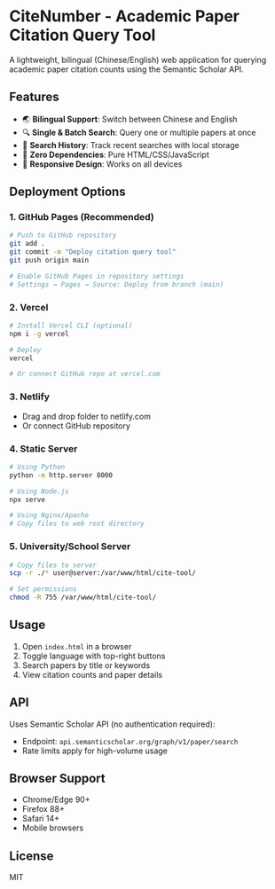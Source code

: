 # CiteNumber - Academic Paper Citation Query Tool

A lightweight, bilingual (Chinese/English) web application for querying academic paper citation counts using the Semantic Scholar API.

## Features

- 🌏 **Bilingual Support**: Switch between Chinese and English
- 🔍 **Single & Batch Search**: Query one or multiple papers at once
- 📝 **Search History**: Track recent searches with local storage
- 🚀 **Zero Dependencies**: Pure HTML/CSS/JavaScript
- 📱 **Responsive Design**: Works on all devices

## Deployment Options

### 1. GitHub Pages (Recommended)
```bash
# Push to GitHub repository
git add .
git commit -m "Deploy citation query tool"
git push origin main

# Enable GitHub Pages in repository settings
# Settings → Pages → Source: Deploy from branch (main)
```

### 2. Vercel
```bash
# Install Vercel CLI (optional)
npm i -g vercel

# Deploy
vercel

# Or connect GitHub repo at vercel.com
```

### 3. Netlify
- Drag and drop folder to netlify.com
- Or connect GitHub repository

### 4. Static Server
```bash
# Using Python
python -m http.server 8000

# Using Node.js
npx serve

# Using Nginx/Apache
# Copy files to web root directory
```

### 5. University/School Server
```bash
# Copy files to server
scp -r ./* user@server:/var/www/html/cite-tool/

# Set permissions
chmod -R 755 /var/www/html/cite-tool/
```

## Usage

1. Open `index.html` in a browser
2. Toggle language with top-right buttons
3. Search papers by title or keywords
4. View citation counts and paper details

## API

Uses Semantic Scholar API (no authentication required):
- Endpoint: `api.semanticscholar.org/graph/v1/paper/search`
- Rate limits apply for high-volume usage

## Browser Support

- Chrome/Edge 90+
- Firefox 88+
- Safari 14+
- Mobile browsers

## License

MIT